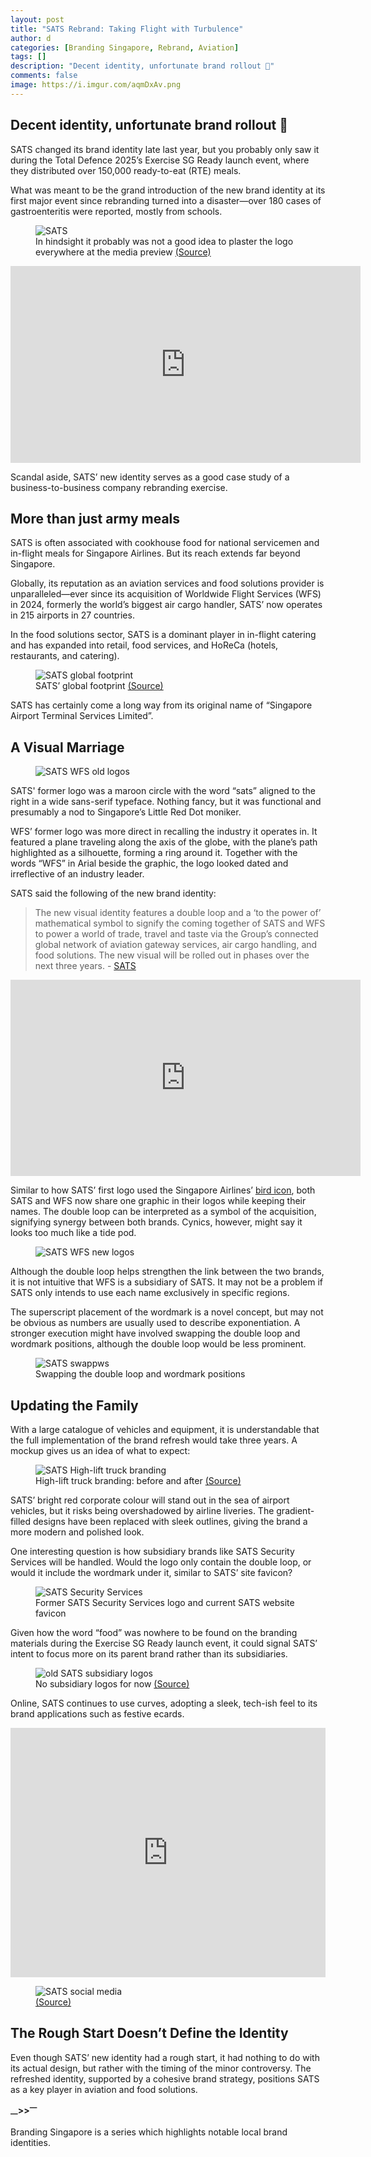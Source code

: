 ```yaml
---
layout: post
title: "SATS Rebrand: Taking Flight with Turbulence"
author: d
categories: [Branding Singapore, Rebrand, Aviation]
tags: []
description: "Decent identity, unfortunate brand rollout 🤢"
comments: false
image: https://i.imgur.com/aqmDxAv.png
---
```


<h2>Decent identity, unfortunate brand rollout 🤢</h2>

SATS changed its brand identity late last year, but you probably only saw it during the Total Defence 2025’s Exercise SG Ready launch event, where they distributed over 150,000 ready-to-eat (RTE) meals. 

What was meant to be the grand introduction of the new brand identity at its first major event since rebranding turned into a disaster—over 180 cases of gastroenteritis were reported, mostly from schools.

<figure>
<img src="https://i.imgur.com/uucRolj.jpg" alt="SATS">
<figcaption>In hindsight it probably was not a good idea to plaster the logo everywhere at the media preview <a href="https://www.linkedin.com/posts/sats-ltd_sats-sustainability-readytoeat-activity-7296468300375474176-RQhl?utm_source=share&utm_medium=member_desktop&rcm=ACoAAC_ai3kB1XizvNrgZxgytR8iFLmc_5lE9oU" target="_blank">(Source)</a></figcaption>
</figure>

<iframe width="560" height="315" src="https://www.youtube.com/embed/U9ZPsF3R_wI?si=5hbPVhoseG5PQ8tj" title="YouTube video player" frameborder="0" allow="accelerometer; autoplay; clipboard-write; encrypted-media; gyroscope; picture-in-picture; web-share" referrerpolicy="strict-origin-when-cross-origin" allowfullscreen></iframe>

Scandal aside, SATS’ new identity serves as a good case study of a business-to-business company rebranding exercise. 

<h2>More than just army meals</h2>
SATS is often associated with cookhouse food for national servicemen and in-flight meals for Singapore Airlines. But its reach extends far beyond Singapore.

Globally, its reputation as an aviation services and food solutions provider is unparalleled—ever since its acquisition of Worldwide Flight Services (WFS) in 2024, formerly the world’s biggest air cargo handler, SATS’ now operates in 215 airports in 27 countries. 

In the food solutions sector, SATS is a dominant player in in-flight catering and has expanded into retail, food services, and HoReCa (hotels, restaurants, and catering).

<figure>
<img src="https://i.imgur.com/Xepw4rZ.jpg" alt="SATS global footprint">
<figcaption>SATS’ global footprint <a href="https://www.sats.com.sg/investors/going-global" target="_blank">(Source)</a></figcaption>
</figure>

SATS has certainly come a long way from its original name of “Singapore Airport Terminal Services Limited”. 

<h2>A Visual Marriage</h2>

<figure>
<img src="https://i.imgur.com/KBoScc0.png" alt="SATS WFS old logos">
</figure>

SATS' former logo was a maroon circle with the word “sats” aligned to the right in a wide sans-serif typeface. Nothing fancy, but it was functional and presumably a nod to Singapore’s Little Red Dot moniker. 

WFS’ former logo was more direct in recalling the industry it operates in. It featured a plane traveling along the axis of the globe, with the plane’s path highlighted as a silhouette, forming a ring around it. Together with the words “WFS” in Arial beside the graphic, the logo looked dated and irreflective of an industry leader. 

SATS said the following of the new brand identity:

<blockquote>
    The new visual identity features a double loop and a ‘to the power of’ mathematical symbol to signify the coming together of SATS and WFS to power a world of trade, travel and taste via the Group’s connected global network of aviation gateway services, air cargo handling, and food solutions. The new visual will be rolled out in phases over the next three years.
    - <a href="https://www.sats.com.sg/media/latest-news/article/sats-and-wfs-unite-with-a-new-visual-identity" target="_blank">SATS</a>
</blockquote>


<iframe src="https://www.facebook.com/plugins/video.php?height=314&href=https%3A%2F%2Fwww.facebook.com%2Fthesatsgroup%2Fvideos%2F548999927979809%2F&show_text=false&width=560&t=0" width="560" height="314" style="border:none;overflow:hidden" scrolling="no" frameborder="0" allowfullscreen="true" allow="autoplay; clipboard-write; encrypted-media; picture-in-picture; web-share" allowFullScreen="true"></iframe>

Similar to how SATS’ first logo used the Singapore Airlines’ <a href="https://logos.fandom.com/wiki/SATS?file=SATS_SQ.svg" target="_blank">bird icon</a>, both SATS and WFS now share one graphic in their logos while keeping their names. The double loop can be interpreted as a symbol of the acquisition, signifying synergy between both brands. Cynics, however, might say it looks too much like a tide pod.

<figure>
<img src="https://i.imgur.com/7ZSvvUa.png" alt="SATS WFS new logos">
</figure>

Although the double loop helps strengthen the link between the two brands, it is not intuitive that WFS is a subsidiary of SATS. It may not be a problem if SATS only intends to use each name exclusively in specific regions.

The superscript placement of the wordmark is a novel concept, but may not be obvious as numbers are usually used to describe exponentiation. A stronger execution might have involved swapping the double loop and wordmark positions, although the double loop would be less prominent.

<figure>
<img src="https://i.imgur.com/uYUetP6.png" alt="SATS swappws">
<figcaption>Swapping the double loop and wordmark positions</figcaption>
</figure>

<h2>Updating the Family</h2>

With a large catalogue of vehicles and equipment, it is understandable that the full implementation of the brand refresh would take three years. A mockup gives us an idea of what to expect:

<figure>
<img src="https://i.imgur.com/5rsefvg.jpg" alt="SATS High-lift truck branding">
<figcaption>High-lift truck branding: before and after <a href="https://www.sats.com.sg/" target="_blank">(Source)</a></figcaption>
</figure>

SATS’ bright red corporate colour will stand out in the sea of airport vehicles, but it risks being overshadowed by airline liveries. The gradient-filled designs have been replaced with sleek outlines, giving the brand a more modern and polished look.

One interesting question is how subsidiary brands like SATS Security Services will be handled. Would the logo only contain the double loop, or would it include the wordmark under it, similar to SATS’ site favicon?

<figure>
<img src="https://i.imgur.com/IlVlaYn.png" alt="SATS Security Services">
<figcaption>Former SATS Security Services logo and current SATS website favicon</a></figcaption>
</figure>

Given how the word “food” was nowhere to be found on the branding materials during the Exercise SG Ready launch event, it could signal SATS’ intent to focus more on its parent brand rather than its subsidiaries.

<figure>
<img src="https://i.imgur.com/1hh8giv.jpg" alt="old SATS subsidiary logos">
<figcaption>No subsidiary logos for now <a href="https://diabrands.com/case-studies/sats/" target="_blank">(Source)</a></figcaption>
</figure>

Online, SATS continues to use curves, adopting a sleek, tech-ish feel to its brand applications such as festive ecards. 

<iframe src="https://www.linkedin.com/embed/feed/update/urn:li:ugcPost:7278293522640728064?compact=1" height="399" width="504" frameborder="0" allowfullscreen="" title="Embedded post"></iframe>

<figure>
<img src="https://i.imgur.com/Fbegqsg.jpg" alt="SATS social media">
<figcaption><a href="https://www.linkedin.com/posts/sats-ltd_satscapitalmarketsday-theflightpathtofy29-activity-7260134251625349120-EHoO?utm_source=social_share_send&utm_medium=member_desktop_web&rcm=ACoAAC_ai3kB1XizvNrgZxgytR8iFLmc_5lE9oU " target="_blank">(Source)</a></figcaption>
</figure>

<h2>The Rough Start Doesn’t Define the Identity</h2>

Even though SATS’ new identity had a rough start, it had nothing to do with its actual design, but rather with the timing of the minor controversy. The refreshed identity, supported by a cohesive brand strategy, positions SATS as a key player in aviation and food solutions.

<strong><sub>—</sub>><sub></sub>><sup>—</sup></strong>

Branding Singapore is a series which highlights notable local brand identities. 
